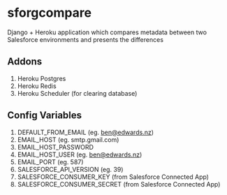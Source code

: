 # sforgcompare
Django + Heroku application which compares metadata between two Salesforce environments and presents the differences

## Addons

1. Heroku Postgres
2. Heroku Redis
3. Heroku Scheduler (for clearing database)

## Config Variables

1. DEFAULT_FROM_EMAIL (eg. ben@edwards.nz)
2. EMAIL_HOST (eg. smtp.gmail.com)
3. EMAIL_HOST_PASSWORD
4. EMAIL_HOST_USER (eg. ben@edwards.nz)
5. EMAIL_PORT (eg. 587)
6. SALESFORCE_API_VERSION (eg. 39)
7. SALESFORCE_CONSUMER_KEY (from Salesforce Connected App)
8. SALESFORCE_CONSUMER_SECRET (from Salesforce Connected App)
